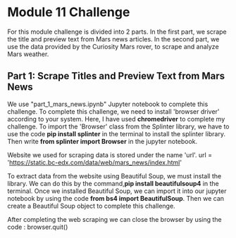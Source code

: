 # Module 11 Challenge      

For this module challenge is divided into 2 parts. In the first part, we scrape the title and preview text from Mars news articles. In the second part, we use the data provided by the Curiosity Mars rover, to scrape and analyze Mars weather.


## Part 1: Scrape Titles and Preview Text from Mars News

We use "part_1_mars_news.ipynb" Jupyter notebook to complete this challenge. To complete this challenge, we need to install 'browser driver' according to your system. Here, I have used **chromedriver** to complete my challenge. To import the 'Browser' class from the Splinter library, we have to use the code **pip install splinter** in the terminal to install the splinter library. Then write **from splinter import Browser** in the jupyter notebook.     
                  
Website we used for scraping data is stored under the name 'url'. url = 'https://static.bc-edx.com/data/web/mars_news/index.html'        
                  
To extract data from the website using Beautiful Soup, we must install the library. We can do this by the command,**pip install beautifulsoup4** in the terminal. Once we installed Beautiful Soup, we can import it into our jupyter notebook by using the code **from bs4 import BeautifulSoup**. Then we can create a Beautiful Soup object to complete this challenge.   

After completing the web scraping we can close the browser by using the code : browser.quit()
              

        
             
